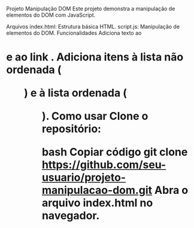 Projeto Manipulação DOM
Este projeto demonstra a manipulação de elementos do DOM com JavaScript.

Arquivos
index.html: Estrutura básica HTML.
script.js: Manipulação de elementos do DOM.
Funcionalidades
Adiciona texto ao <h1> e ao link <a>.
Adiciona itens à lista não ordenada (<ul>) e à lista ordenada (<ol>).
Como usar
Clone o repositório:

bash
Copiar código
git clone https://github.com/seu-usuario/projeto-manipulacao-dom.git
Abra o arquivo index.html no navegador.
